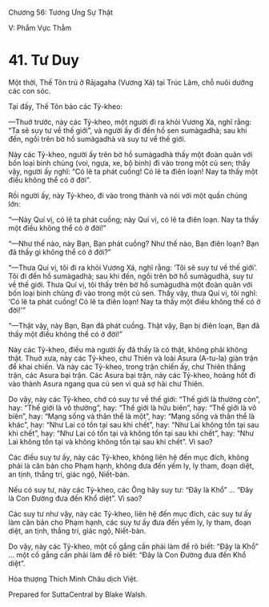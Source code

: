  

Chương 56: Tương Ưng Sự Thật

V: Phẩm Vực Thẳm

# 41\. Tư Duy

Một thời, Thế Tôn trú ở Rājagaha (Vương Xá) tại Trúc Lâm, chỗ nuôi dưỡng các con sóc.

Tại đấy, Thế Tôn bảo các Tỷ-kheo:

—Thuở trước, này các Tỷ-kheo, một người đi ra khỏi Vương Xá, nghĩ rằng: “Ta sẽ suy tư về thế giới”, và người ấy đi đến hồ sen sumàgadhà; sau khi đến, ngồi trên bờ hồ sumàgadhà và suy tư về thế giới.

Này các Tỷ-kheo, người ấy trên bờ hồ sumàgadhà thấy một đoàn quân với bốn loại binh chủng (voi, ngựa, xe, bộ binh) đi vào trong một củ sen; thấy vậy, người ấy nghĩ: “Có lẽ ta phát cuồng! Có lẽ ta điên loạn! Nay ta thấy một điều không thể có ở đời”.

Rồi người ấy, này Tỷ-kheo, đi vào trong thành và nói với một quần chúng lớn:

“—Này Quí vị, có lẽ ta phát cuồng; này Quí vị, có lẽ ta điên loạn. Nay ta thấy một điều không thể có ở đời!”

“—Như thế nào, này Bạn, Bạn phát cuồng? Như thế nào, Bạn điên loạn? Bạn đã thấy gì không thể có ở đời?”

“—Thưa Quí vị, tôi đi ra khỏi Vương Xá, nghĩ rằng: ‘Tôi sẽ suy tư về thế giới’. Tôi đi đến hồ sumàgadhà; sau khi đến, ngồi trên bờ hồ sumàgudhà, suy tư về thế giới. Thưa Quí vị, tôi thấy trên bờ hồ sumàgudhà một đoàn quân với bốn loại binh chủng đi vào trong một củ sen. Thấy vậy, thưa Quí vị, tôi nghĩ: ‘Có lẽ ta phát cuồng! Có lẽ ta điên loạn! Nay ta thấy một điều không thể có ở đời!’”

“—Thật vậy, này Bạn, Bạn đã phát cuồng. Thật vậy, Bạn bị điên loạn, Bạn đã thấy một điều không thể có ở đời!”

Này các Tỷ-kheo, điều mà người ấy đã thấy là có thật, không phải không thật. Thuở xưa, này các Tỷ-kheo, chư Thiên và loài Asura (A-tu-la) giàn trận để khai chiến. Và này các Tỷ-kheo, trong trận chiến ấy, chư Thiên thắng trận, các Asura bại trận. Các Asura bại trận, này các Tỷ-kheo, hoảng hốt đi vào thành Asura ngang qua củ sen vì quá sợ hãi chư Thiên.

Do vậy, này các Tỷ-kheo, chớ có suy tư về thế giới: “Thế giới là thường còn”, hay: “Thế giới là vô thường”, hay: “Thế giới là hữu biên”, hay: “Thế giới là vô biên”, hay: “Mạng sống và thân thể là một”, hay: “Mạng sống và thân thể là khác”, hay: “Như Lai có tồn tại sau khi chết”, hay: “Như Lai không tồn tại sau khi chết”, hay: “Như Lai có tồn tại và không tồn tại sau khi chết”, hay: “Như Lai không tồn tại và không không tồn tại sau khi chết”. Vì sao?

Các điều suy tư ấy, này các Tỷ-kheo, không liên hệ đến mục đích, không phải là căn bản cho Phạm hạnh, không đưa đến yếm ly, ly tham, đoạn diệt, an tịnh, thắng trí, giác ngộ, Niết-bàn.

Nếu có suy tư, này các Tỷ-kheo, các Ông hãy suy tư: “Ðây là Khổ” … “Ðây là Con Ðường đưa đến Khổ diệt”. Vì sao?

Các suy tư như vậy, này các Tỷ-kheo, liên hệ đến mục đích, các suy tư ấy làm căn bản cho Phạm hạnh, các suy tư ấy đưa đến yếm ly, ly tham, đoạn diệt, an tịnh, thắng trí, giác ngộ, Niết-bàn.

Do vậy, này các Tỷ-kheo, một cố gắng cần phải làm để rõ biết: “Ðây là Khổ” … một cố gắng cần phải làm để rõ biết: “Ðây là Con Ðường đưa đến Khổ diệt”.

Hòa thượng Thích Minh Châu dịch Việt.

Prepared for SuttaCentral by Blake Walsh.
